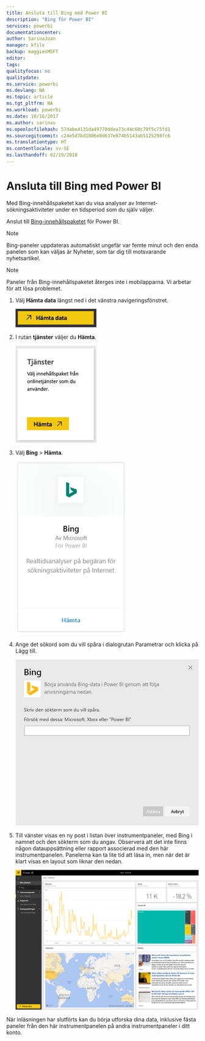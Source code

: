 ```yaml
---
title: Ansluta till Bing med Power BI
description: "Bing för Power BI"
services: powerbi
documentationcenter: 
author: SarinaJoan
manager: kfile
backup: maggiesMSFT
editor: 
tags: 
qualityfocus: no
qualitydate: 
ms.service: powerbi
ms.devlang: NA
ms.topic: article
ms.tgt_pltfrm: NA
ms.workload: powerbi
ms.date: 10/16/2017
ms.author: sarinas
ms.openlocfilehash: 57dabe4131da49770ddea73c44c60c79f5c75fd1
ms.sourcegitcommit: c24e5d7bd1806e0d637e974b5143ab5125298fc6
ms.translationtype: HT
ms.contentlocale: sv-SE
ms.lasthandoff: 02/19/2018
---
```

# <a name="connect-to-bing-with-power-bi"></a>Ansluta till Bing med Power BI
Med Bing-innehållspaketet kan du visa analyser av Internet-sökningsaktiviteter under en tidsperiod som du själv väljer.

Anslut till [Bing-innehållspaketet](https://app.powerbi.com/groups/me/getdata/services/bing) för Power BI.

>[!NOTE]
>Bing-paneler uppdateras automatiskt ungefär var femte minut och den enda panelen som kan väljas är Nyheter, som tar dig till motsvarande nyhetsartikel. 

>[!NOTE]
>Paneler från Bing-innehållspaketet återges inte i mobilapparna. Vi arbetar för att lösa problemet.

1. Välj **Hämta data** längst ned i det vänstra navigeringsfönstret.
   
    ![](media/service-connect-to-bing/getdata.png)
2. I rutan **tjänster** väljer du **Hämta**.
   
    ![](media/service-connect-to-bing/services.png)
3. Välj **Bing** > **Hämta**.
   
    ![](media/service-connect-to-bing/bing.png)
4. Ange det sökord som du vill spåra i dialogrutan Parametrar och klicka på Lägg till.
   
    ![](media/service-connect-to-bing/params.png)    
5. Till vänster visas en ny post i listan över instrumentpaneler, med Bing i namnet och den sökterm som du angav. Observera att det inte finns någon datauppsättning eller rapport associerad med den här instrumentpanelen. Panelerna kan ta lite tid att läsa in, men när det är klart visas en layout som liknar den nedan.
   
    ![](media/service-connect-to-bing/dashboard.png)

När inläsningen har slutförts kan du börja utforska dina data, inklusive fästa paneler från den här instrumentpanelen på andra instrumentpaneler i ditt konto.

